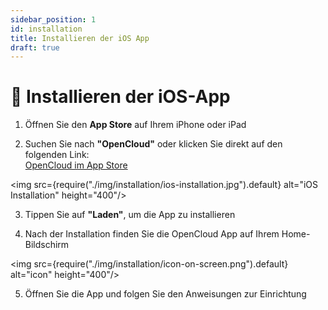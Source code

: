 ```yaml
---
sidebar_position: 1
id: installation
title: Installieren der iOS App
draft: true
---
```


# 📱 Installieren der iOS-App

1. Öffnen Sie den **App Store** auf Ihrem iPhone oder iPad

2. Suchen Sie nach **"OpenCloud"** oder klicken Sie direkt auf den folgenden Link:  
   [OpenCloud im App Store](https://apps.apple.com/de/app/opencloud-your-data-anywhere/id6743121005)

<img src={require("./img/installation/ios-installation.jpg").default} alt="iOS Installation" height="400"/>

3. Tippen Sie auf **"Laden"**, um die App zu installieren

4. Nach der Installation finden Sie die OpenCloud App auf Ihrem Home-Bildschirm


<img src={require("./img/installation/icon-on-screen.png").default} alt="icon" height="400"/>

5. Öffnen Sie die App und folgen Sie den Anweisungen zur Einrichtung



